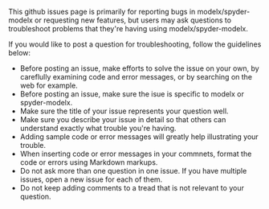 This github issues page is primarily for reporting bugs in modelx/spyder-modelx or requesting new features, 
but users may ask questions to troubleshoot problems that they're having using modelx/spyder-modelx.

If you would like to post a question for troubleshooting, follow the guidelines below:

* Before posting an issue, make efforts to solve the issue on your own, by careflully examining code and error messages, or by searching on the web for example.
* Before posting an issue, make sure the isue is specific to modelx or spyder-modelx.
* Make sure the title of your issue represents your question well. 
* Make sure you describe your issue in detail so that others can understand exactly what trouble you're having.
* Adding sample code or error messages will greatly help illustrating your trouble.
* When inserting code or error messages in your commnets, format the code or errors using Markdown markups.
* Do not ask more than one question in one issue. If you have multiple issues, open a new issue for each of them. 
* Do not keep adding comments to a tread that is not relevant to your question. 
